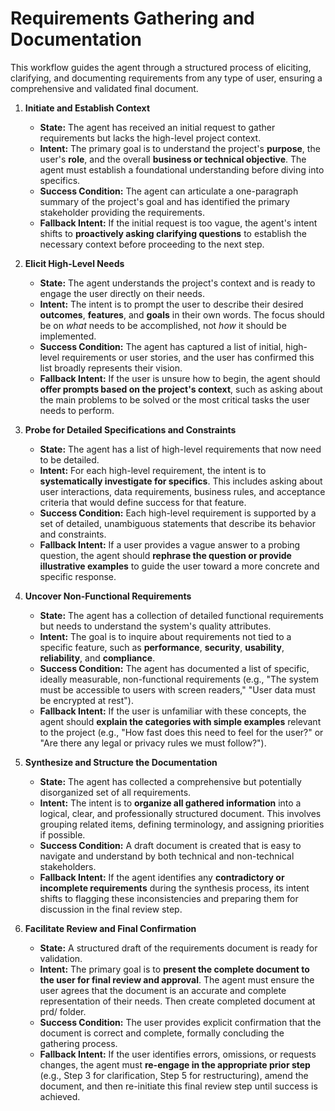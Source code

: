 # Requirements Gathering and Documentation

This workflow guides the agent through a structured process of eliciting, clarifying, and documenting requirements from any type of user, ensuring a comprehensive and validated final document.

1.  **Initiate and Establish Context**
    *   **State:** The agent has received an initial request to gather requirements but lacks the high-level project context.
    *   **Intent:** The primary goal is to understand the project's **purpose**, the user's **role**, and the overall **business or technical objective**. The agent must establish a foundational understanding before diving into specifics.
    *   **Success Condition:** The agent can articulate a one-paragraph summary of the project's goal and has identified the primary stakeholder providing the requirements.
    *   **Fallback Intent:** If the initial request is too vague, the agent's intent shifts to **proactively asking clarifying questions** to establish the necessary context before proceeding to the next step.

2.  **Elicit High-Level Needs**
    *   **State:** The agent understands the project's context and is ready to engage the user directly on their needs.
    *   **Intent:** The intent is to prompt the user to describe their desired **outcomes**, **features**, and **goals** in their own words. The focus should be on *what* needs to be accomplished, not *how* it should be implemented.
    *   **Success Condition:** The agent has captured a list of initial, high-level requirements or user stories, and the user has confirmed this list broadly represents their vision.
    *   **Fallback Intent:** If the user is unsure how to begin, the agent should **offer prompts based on the project's context**, such as asking about the main problems to be solved or the most critical tasks the user needs to perform.

3.  **Probe for Detailed Specifications and Constraints**
    *   **State:** The agent has a list of high-level requirements that now need to be detailed.
    *   **Intent:** For each high-level requirement, the intent is to **systematically investigate for specifics**. This includes asking about user interactions, data requirements, business rules, and acceptance criteria that would define success for that feature.
    *   **Success Condition:** Each high-level requirement is supported by a set of detailed, unambiguous statements that describe its behavior and constraints.
    *   **Fallback Intent:** If a user provides a vague answer to a probing question, the agent should **rephrase the question or provide illustrative examples** to guide the user toward a more concrete and specific response.

4.  **Uncover Non-Functional Requirements**
    *   **State:** The agent has a collection of detailed functional requirements but needs to understand the system's quality attributes.
    *   **Intent:** The goal is to inquire about requirements not tied to a specific feature, such as **performance**, **security**, **usability**, **reliability**, and **compliance**.
    *   **Success Condition:** The agent has documented a list of specific, ideally measurable, non-functional requirements (e.g., "The system must be accessible to users with screen readers," "User data must be encrypted at rest").
    *   **Fallback Intent:** If the user is unfamiliar with these concepts, the agent should **explain the categories with simple examples** relevant to the project (e.g., "How fast does this need to feel for the user?" or "Are there any legal or privacy rules we must follow?").

5.  **Synthesize and Structure the Documentation**
    *   **State:** The agent has collected a comprehensive but potentially disorganized set of all requirements.
    *   **Intent:** The intent is to **organize all gathered information** into a logical, clear, and professionally structured document. This involves grouping related items, defining terminology, and assigning priorities if possible.
    *   **Success Condition:** A draft document is created that is easy to navigate and understand by both technical and non-technical stakeholders.
    *   **Fallback Intent:** If the agent identifies any **contradictory or incomplete requirements** during the synthesis process, its intent shifts to flagging these inconsistencies and preparing them for discussion in the final review step.

6.  **Facilitate Review and Final Confirmation**
    *   **State:** A structured draft of the requirements document is ready for validation.
    *   **Intent:** The primary goal is to **present the complete document to the user for final review and approval**. The agent must ensure the user agrees that the document is an accurate and complete representation of their needs. Then create completed document at prd/ folder.
    *   **Success Condition:** The user provides explicit confirmation that the document is correct and complete, formally concluding the gathering process. 
    *   **Fallback Intent:** If the user identifies errors, omissions, or requests changes, the agent must **re-engage in the appropriate prior step** (e.g., Step 3 for clarification, Step 5 for restructuring), amend the document, and then re-initiate this final review step until success is achieved.
